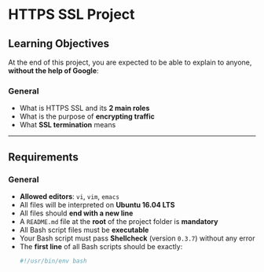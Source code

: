 # HTTPS SSL Project

## Learning Objectives

At the end of this project, you are expected to be able to explain to anyone, **without the help of Google**:

### General

- What is HTTPS SSL and its **2 main roles**
- What is the purpose of **encrypting traffic**
- What **SSL termination** means

---

## Requirements

### General

- **Allowed editors**: `vi`, `vim`, `emacs`
- All files will be interpreted on **Ubuntu 16.04 LTS**
- All files should **end with a new line**
- A `README.md` file at the **root** of the project folder is **mandatory**
- All Bash script files must be **executable**
- Your Bash script must pass **Shellcheck** (version `0.3.7`) without any error
- The **first line** of all Bash scripts should be exactly:
  ```bash
  #!/usr/bin/env bash
